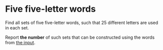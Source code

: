 # Five five-letter words

Find all sets of five five-letter words, such that 25 different letters are used in each set.

Report **the number** of such sets that can be constructed using the words from [the input](./input).
